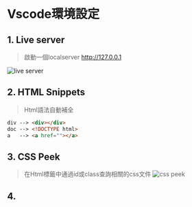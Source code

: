 # Vscode環境設定
## 1. Live server
> 啟動一個localserver http://127.0.0.1

![live server](vscode-live-server-animated-demo.gif)
## 2. HTML Snippets
> Html語法自動補全
```html
div --> <div></div>
doc --> <!DOCTYPE html>
a   --> <a href=""></a>
```
## 3. CSS Peek
> 在Html標籤中通過id或class查詢相關的css文件
![css peek](csspeek.gif)
## 4. 